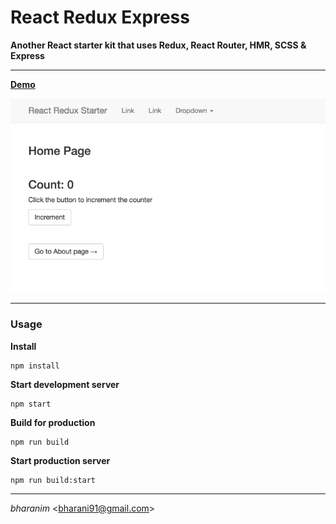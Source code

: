 # React Redux Express
**Another React starter kit that uses Redux, React Router, HMR, SCSS & Express**

------------------

**[Demo](https://react-redux-express.herokuapp.com/)**


[![React Redux Express](./screenshot.png)](https://react-redux-express.herokuapp.com/)



------------------

### Usage

**Install**
```
npm install
```

**Start development server**
```
npm start
```

**Build for production**
```
npm run build
```

**Start production server**
```
npm run build:start
```

------------------

*bharanim* <[bharani91@gmail.com](mailto:bharani91@gmail.com )>
